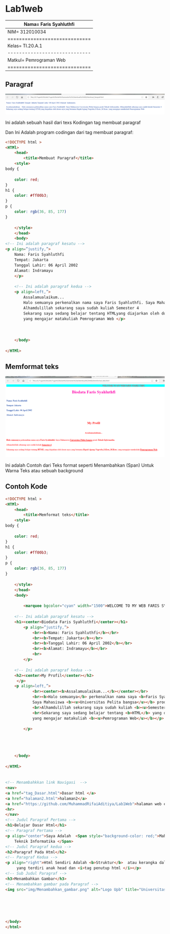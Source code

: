 # Lab1web

| Nama= Faris Syahluthfi      | 
|-----------------------------|
| NIM= 312010034              |
|=============================| 
| Kelas= TI.20.A.1            |
|-----------------------------|
| Matkul= Pemrograman Web     |
|=============================|

## Paragraf
![Membuat_Paragraf](screenshot/Membuat_Paragraf.PNG)

Ini adalah sebuah hasil dari texs Kodingan tag membuat paragraf<p>
 Dan Ini Adalah program codingan dari tag membuat paragraf:

```html
<!DOCTYPE html >
<HTMl>
    <head>
        <title>Membuat Paragraf</title>
    <style>
body {

    color: red;
}
h1 {
	color: #ff00b3;
}
p {
	color: rgb(36, 85, 177)
}

    </style>
    </head>
    <body>
<!-- Ini adalah paragraf kesatu -->
<p align=”justify,”>
    Nama: Faris Syahluthfi
    Tempat: Jakarta
    Tanggal Lahir: 06 April 2002
    Alamat: Indramayu
    </p>

    <!-- Ini adalah paragraf kedua -->
    <p align=left,”>
        Assalamualaikum...
        Halo semuanya perkenalkan nama saya Faris Syahluthfi. Saya Mahasiswa Universitas Pelita bangsa prodi Teknik Informatika.
        Alhamdulillah sekarang saya sudah kuliah Semester 4
        Sekarang saya sedang belajar tentang HTMLyang diajarkan oleh dosen saya yang bernama Bapak Agung Nugroho,S.Kom.,M.Kom.
        yang mengajar matakuliah Pemrograman Web </p>



    </body>
    
</HTMl>
```
## Memformat teks
![Memformat_teks](screenshot/Memformat_Teks.PNG)

Ini adalah Contoh dari Teks format seperti Menambahkan (Span) Untuk Warna Teks atau sebuah background
## Contoh Kode
```Html
<!DOCTYPE html >
<HTMl>
    <head>
        <title>Memformat teks</title>
    <style>
body {

    color: red;
}
h1 {
	color: #ff00b3;
}
p {
	color: rgb(36, 85, 177)
}

    </style>
    </head>
    <body>

        <marquee bgcolor="cyan" width="1500">WELCOME TO MY WEB FARIS SYAHLUTHFI</marquee>

    <!-- Ini adalah paragraf kesatu -->
    <h1><center>Biodata Faris Syahluthfi</center></h1>
        <p align=”justify,”>
            <br><b>Nama: Faris Syahluthfi</b></br>
            <br><b>Tempat: Jakarta</b></br>
            <br><b>Tanggal Lahir: 06 April 2002</b></br>
            <br><b>Alamat: Indramayu</b></br>
            <br> 
        </p>
        
    <!-- Ini adalah paragraf kedua -->
    <h2><center>My Profil</center></h2>
     </p>   
    <p align=left,”>
            <br><center><b>Assalamualaikum...</b></center></br>
            <br><b>Halo semuanya</b> perkenalkan nama saya <b>Faris Syahluthfi.</b>
            Saya Mahasiswa <b><u>Universitas Pelita bangsa</u></b> prodi <i><b>Teknik Informatika.</b></i> </br>
            <br>Alhamdulillah sekarang saya sudah kuliah <b><u>Semester 4</u></b> </br>
            <br>Sekarang saya sedang belajar tentang <b>HTML</b> yang diajarkan oleh dosen saya yang bernama <b><i>Bapak Agung Nugroho,S.Kom.,M.Kom.</i></i></b>
            yang mengajar matakuliah <b><u>Pemrograman Web</u></b></p> <br>

        </p>




    </body>
    
</HTMl>


<!-- Menambahkkan link Navigasi  -->
<nav>
<a href="tag_Dasar.html">Dasar html </a>
<a href="halaman2.html">halaman2</a>
<a href="https://github.com/MuhammadRifaiAditiya/Lab1Web">halaman web ekternal google</a>
<hr>
</nav>
<!-- Judul Paragraf Pertama -->
<h1>Belajar Dasar Html</h1>
<!-- Paragraf Pertama -->
<p align="center">Saya Adalah  <Span style="background-color: red;">Mahsiswa Universitas Pelita Bangsa Jurisan
    Teknik Informatika </Span> 
<!-- Judul Paragraf kedua -->
<h2>Paragraf Pada Html</h2>
<!-- Paragraf Kedua -->
<p align="right">Html Sendiri Adalah <b>Struktur</b>  atau kerangka dalam <u>membuat website</u> 
     yang terdiri anak head dan <i>tag penutup html </i></p>                                                        
<!-- Sub Judul Paragraf -->
<h3>Menambahkan Gambar</h3>   
<!-- Menambahkan gambar pada Paragraf -->
<img src="img/Menambahkan_gambar.png" alt="Logo Upb" title="Universitas Pelita Bangsa">





</body>
</html>




```